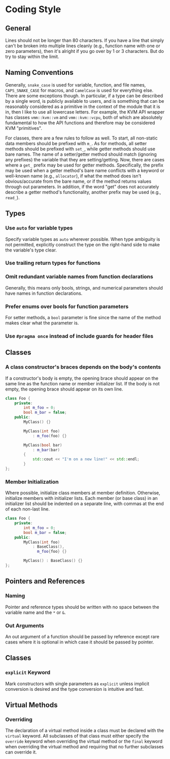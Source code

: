 # Coding Style



## General

Lines should not be longer than 80 characters. If you have a line that simply
can't be broken into multiple lines cleanly (e.g., function name with one or
zero parameters), then it's alright if you go over by 1 or 3 characters. But
do try to stay within the limit.



## Naming Conventions

Generally, `snake_case` is used for variable, function, and file names,
`CAPS_SNAKE_CASE` for macros, and `CamelCase` is used for everything else.
There are some exceptions though. In particular, if a type can be described by
a single word, is publicly available to users, and is something that can be
reasonably considered as a primitive in the context of the module that it is
in, then I like to use all lowercase letters. For example, the KVM API wrapper
has classes `vmm::kvm::vm` and `vmm::kvm::vcpu`, both of which are absolutely
fundamental to how the API functions and therefore may be considered KVM
"primitives".

For classes, there are a few rules to follow as well. To start, all non-static
data members should be prefixed with `m_`. As for methods, all setter methods
should be prefixed with `set_`, while getter methods should use bare names.
The name of a setter/getter method should match (ignoring any prefixes) the
variable that they are setting/getting. Now, there are cases where a `get_`
prefix may be used for getter methods. Specifically, the prefix may be used
when a getter method's bare name conflicts with a keyword or well-known name
(e.g., `allocator`), if what the method does isn't obvious/accurate from the
bare name, or if the method returns values through out parameters. In addition,
if the word "get" does not accurately describe a getter method's functionality,
another prefix may be used (e.g., `read_`).



## Types

### Use `auto` for variable types

Specify variable types as `auto` wherever possible. When type ambiguity is not
permitted, explicitly construct the type on the right-hand side to make the
variable's type clear.

### Use trailing return types for functions

### Omit redundant variable names from function declarations

Generally, this means only bools, strings, and numerical parameters should
have names in function declarations.

### Prefer enums over bools for function parameters

For setter methods, a `bool` parameter is fine since the name of the method
makes clear what the parameter is.

### Use `#pragma once` instead of include guards for header files



## Classes

### A class constructor's braces depends on the body's contents

If a constructor's body is empty, the opening brace should appear on the same
line as the function name or member initializer list. If the body is not
empty, the opening brace should appear on its own line.

```cpp
class Foo {
    private:
        int m_foo = 0;
        bool m_bar = false;
    public:
        MyClass() {}

        MyClass(int foo)
            : m_foo(foo) {}

        MyClass(bool bar)
            : m_bar(bar)
        {
            std::cout << "I'm on a new line!" << std::endl;
        }
};
```

### Member Initialization

Where possible, initialize class members at member definition. Otherwise,
initialize members with initializer lists. Each member (or base class) in an
initializer list should be indented on a separate line, with commas at the end
of each non-last line.

```cpp
class Foo {
    private:
        int m_foo = 0;
        bool m_bar = false;
    public:
        MyClass(int foo)
            : BaseClass(),
              m_foo{foo} {}

        MyClass() : BaseClass() {}
};
```



## Pointers and References

### Naming

Pointer and reference types should be written with no space between the
variable name and the `*` or `&`.

### Out Arguments

An out argument of a function should be passed by reference except rare cases
where it is optional in which case it should be passed by pointer.



## Classes

### `explicit` Keyword

Mark constructors with single parameters as `explicit` unless implicit
conversion is desired and the type conversion is intuitive and fast.



## Virtual Methods

### Overriding

The declaration of a virtual method inside a class must be declared with the
`virtual` keyword. All subclasses of that class must either specify the
`override` keyword when overriding the virtual method or the `final` keyword
when overriding the virtual method and requiring that no further subclasses can
override it.
